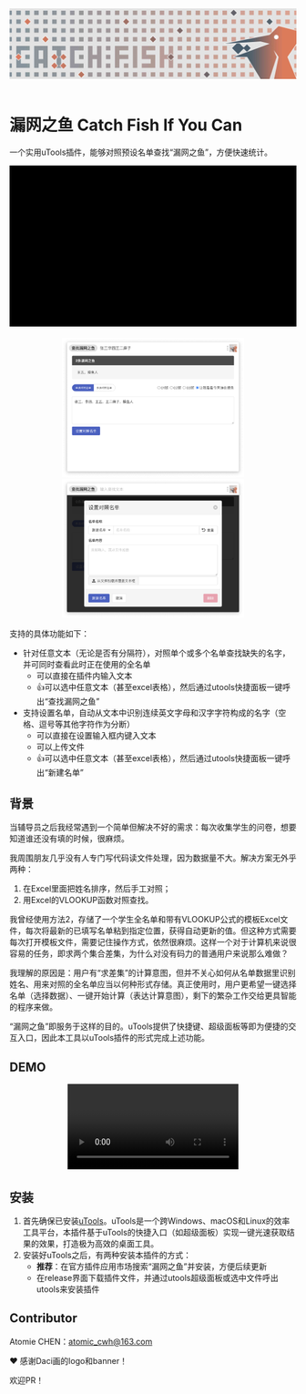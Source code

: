 <div align="middle">
  <img src="img/banner.jpeg" />
</div><br>

# 漏网之鱼 Catch Fish If You Can

一个实用uTools插件，能够对照预设名单查找“漏网之鱼”，方便快速统计。

<div align="middle">
  <img src="img/thumb.gif" />
</div><br>

<div align="middle">
  <img src="img/img_main.png" width="320" />
  <img src="img/img_set.png" width="320" /> 
</div>



支持的具体功能如下：

- 针对任意文本（无论是否有分隔符），对照单个或多个名单查找缺失的名字，并可同时查看此时正在使用的全名单
  - 可以直接在插件内输入文本
  - 👍可以选中任意文本（甚至excel表格），然后通过utools快捷面板一键呼出“查找漏网之鱼”
- 支持设置名单，自动从文本中识别连续英文字母和汉字字符构成的名字（空格、逗号等其他字符作为分断）
  - 可以直接在设置输入框内键入文本
  - 可以上传文件
  - 👍可以选中任意文本（甚至excel表格），然后通过utools快捷面板一键呼出“新建名单”



## 背景

当辅导员之后我经常遇到一个简单但解决不好的需求：每次收集学生的问卷，想要知道谁还没有填的时候，很麻烦。

我周围朋友几乎没有人专门写代码读文件处理，因为数据量不大。解决方案无外乎两种：

1. 在Excel里面把姓名排序，然后手工对照；
2. 用Excel的VLOOKUP函数对照查找。

我曾经使用方法2，存储了一个学生全名单和带有VLOOKUP公式的模板Excel文件，每次将最新的已填写名单粘到指定位置，获得自动更新的值。但这种方式需要每次打开模板文件，需要记住操作方式，依然很麻烦。这样一个对于计算机来说很容易的任务，即求两个集合差集，为什么对没有码力的普通用户来说那么难做？

我理解的原因是：用户有“求差集”的计算意图，但并不关心如何从名单数据里识别姓名、用来对照的全名单应当以何种形式存储。真正使用时，用户更希望一键选择名单（选择数据）、一键开始计算（表达计算意图），剩下的繁杂工作交给更具智能的程序来做。

“漏网之鱼”即服务于这样的目的。uTools提供了快捷键、超级面板等即为便捷的交互入口，因此本工具以uTools插件的形式完成上述功能。



## DEMO

<div align="middle">
  <video src="https://user-images.githubusercontent.com/36685998/172231412-3751c095-3bc4-46c2-881e-d2a17ce75df2.mp4" /> 
</div>



## 安装

1. 首先确保已安装[uTools](https://u.tools/)。uTools是一个跨Windows、macOS和Linux的效率工具平台，本插件基于uTools的快捷入口（如超级面板）实现一键光速获取结果的效果，打造极为高效的桌面工具。
2. 安装好uTools之后，有两种安装本插件的方式：
   - **推荐**：在官方插件应用市场搜索“漏网之鱼”并安装，方便后续更新
   - 在release界面下载插件文件，并通过utools超级面板或选中文件呼出utools来安装插件



## Contributor

Atomie CHEN：atomic_cwh@163.com

❤️ 感谢Daci画的logo和banner！

欢迎PR！

